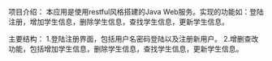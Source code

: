 项目介绍：
本应用是使用restful风格搭建的Java Web服务。实现的功能如：登陆注册，增加学生信息，删除学生信息，查找学生信息，更新学生信息。

主要结构：
1.登陆注册界面，包括用户名密码登陆以及注册新用户。
2.增删查改功能，包括增加学生信息，删除学生信息，查找学生信息，更新学生信息。
